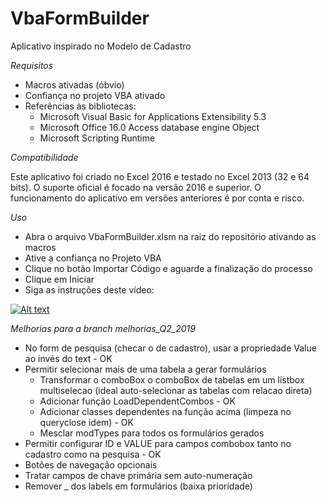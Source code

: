 # VbaFormBuilder

Aplicativo inspirado no Modelo de Cadastro

*Requisitos*

+ Macros ativadas (óbvio)
+ Confiança no projeto VBA ativado
+ Referências às bibliotecas:
	- Microsoft Visual Basic for Applications Extensibility 5.3
	- Microsoft Office 16.0 Access database engine Object
	- Microsoft Scripting Runtime

*Compatibilidade*

Este aplicativo foi criado no Excel 2016 e testado no Excel 2013 (32 e 64 bits). O suporte oficial é focado na versão 2016 e superior. O funcionamento do aplicativo em versões anteriores é por conta e risco.

*Uso*

* Abra o arquivo VbaFormBuilder.xlsm na raiz do repositório ativando as macros
* Ative a confiança no Projeto VBA
* Clique no botão Importar Código e aguarde a finalização do processo
* Clique em Iniciar
* Siga as instruções deste vídeo:
 
[![Alt text](https://img.youtube.com/vi/Wry1AWqUX0E/0.jpg)](https://www.youtube.com/watch?v=Wry1AWqUX0E)

*Melhorias para a branch melhorias_Q2_2019*

+ No form de pesquisa (checar o de cadastro), usar a propriedade Value ao invés do text - OK
+ Permitir selecionar mais de uma tabela a gerar formulários
	- Transformar o comboBox o comboBox de tabelas em um listbox multiselecao (ideal auto-selecionar as tabelas com relacao direta)
	- Adicionar função LoadDependentCombos - OK
	- Adicionar classes dependentes na função acima (limpeza no queryclose idem) - OK
	- Mesclar modTypes para todos os formulários gerados
+ Permitir configurar ID e VALUE para campos combobox tanto no cadastro como na pesquisa - OK
+ Botões de navegação opcionais
+ Tratar campos de chave primária sem auto-numeração
+ Remover _ dos labels em formulários (baixa prioridade)